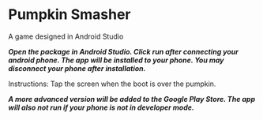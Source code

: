 # Pumpkin Smasher
 A game designed in Android Studio

***Open the package in Android Studio. Click run after connecting your android phone. The app will be installed to your phone. You may disconnect your phone after installation.***

Instructions: Tap the screen when the boot is over the pumpkin.

***A more advanced version will be added to the Google Play Store. The app will also not run if your phone is not in developer mode.***
